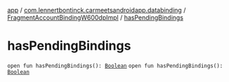 [app](../../index.md) / [com.lennertbontinck.carmeetsandroidapp.databinding](../index.md) / [FragmentAccountBindingW600dpImpl](index.md) / [hasPendingBindings](./has-pending-bindings.md)

# hasPendingBindings

`open fun hasPendingBindings(): `[`Boolean`](https://kotlinlang.org/api/latest/jvm/stdlib/kotlin/-boolean/index.html)
`open fun hasPendingBindings(): `[`Boolean`](https://kotlinlang.org/api/latest/jvm/stdlib/kotlin/-boolean/index.html)